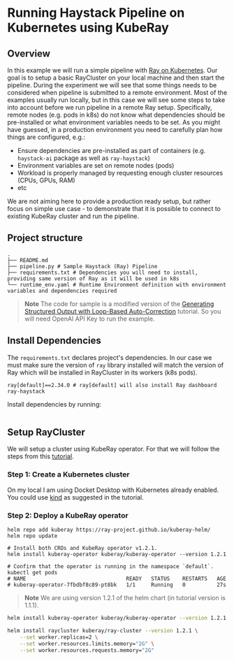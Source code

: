 # Running Haystack Pipeline on Kubernetes using KubeRay

## Overview

In this example we will run a simple pipeline with [Ray on Kubernetes](https://docs.ray.io/en/latest/cluster/kubernetes/index.html). Our goal is to setup a basic RayCluster on your local machine and then start the pipeline. During the experiment we will see that some things needs to be considered when pipeline is submitted to a remote environment. Most of the examples usually run locally, but in this case we will see some steps to take into account before we run pipeline in a remote Ray setup. Specifically, remote nodes (e.g. pods in k8s) do not know what dependencies should be pre-installed or what environment variables needs to be set. As you might have guessed, in a production environment you need to carefully plan how things are configured, e.g.:

- Ensure dependencies are pre-installed as part of containers (e.g. `haystack-ai` package as well as `ray-haystack`)
- Environment variables are set on remote nodes (pods)
- Workload is properly managed by requesting enough cluster resources (CPUs, GPUs, RAM)
- etc

We are not aiming here to provide a production ready setup, but rather focus on simple use case - to demonstrate that it is possible to connect to existing KubeRay cluster and run the pipeline.

## Project structure

```shell
.
├── README.md
├── pipeline.py # Sample Haystack (Ray) Pipeline
├── requirements.txt # Dependencies you will need to install, providing same version of Ray as it will be used in k8s
└── runtime_env.yaml # Runtime Environment definition with environment variables and dependencies required
```

> **Note**
> The code for sample is a modified version of the [Generating Structured Output with Loop-Based Auto-Correction](https://haystack.deepset.ai/tutorials/28_structured_output_with_loop) tutorial. So you will need OpenAI API Key to run the example.

## Install Dependencies

The `requirements.txt` declares project's dependencies. In our case we must make sure the version of `ray` library installed will match the version of Ray which will be installed in RayCluster in its workers (k8s pods).

```shell
ray[default]==2.34.0 # ray[default] will also install Ray dashboard
ray-haystack
```

Install dependencies by running:

```shell

```

## Setup RayCluster

We will setup a cluster using KubeRay operator. For that we will follow the steps from this [tutorial](https://docs.ray.io/en/latest/cluster/kubernetes/getting-started/raycluster-quick-start.html).

### Step 1: Create a Kubernetes cluster

On my local I am using Docket Desktop with Kubernetes already enabled. You could use [kind](https://kind.sigs.k8s.io/) as suggested in the tutorial.

### Step 2: Deploy a KubeRay operator

```shell
helm repo add kuberay https://ray-project.github.io/kuberay-helm/
helm repo update

# Install both CRDs and KubeRay operator v1.2.1.
helm install kuberay-operator kuberay/kuberay-operator --version 1.2.1

# Confirm that the operator is running in the namespace `default`.
kubectl get pods
# NAME                                READY   STATUS    RESTARTS   AGE
# kuberay-operator-7fbdbf8c89-pt8bk   1/1     Running   0          27s
```

> **Note**
> We are using version 1.2.1 of the helm chart (in tutorial version is 1.1.1).

```bash
helm install kuberay-operator kuberay/kuberay-operator --version 1.2.1

helm install raycluster kuberay/ray-cluster --version 1.2.1 \
    --set worker.replicas=2 \
    --set worker.resources.limits.memory="2G" \
    --set worker.resources.requests.memory="2G"
```
